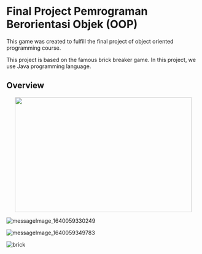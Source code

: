 # Final Project Pemrograman Berorientasi Objek (OOP)
This game was created to fulfill the final project of object oriented programming course.

This project is based on the famous brick breaker game. In this project, we use Java programming language.

## Overview

<p align="center">
  <img width="460" height="300" src=![messageImage_1640059330249](https://user-images.githubusercontent.com/72701806/146869219-27ecf3b7-fb7f-4f12-a3f6-dbbb544fd62d.jpg)>
</p>

![messageImage_1640059330249](https://user-images.githubusercontent.com/72701806/146869219-27ecf3b7-fb7f-4f12-a3f6-dbbb544fd62d.jpg)

![messageImage_1640059349783](https://user-images.githubusercontent.com/72701806/146869246-ce05ea52-95c0-479c-a40b-cfaf4718d582.jpg)

![brick](https://user-images.githubusercontent.com/72701806/146868699-3f051ff9-cb4e-487e-bb65-9965ec31b472.jpg)
